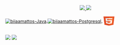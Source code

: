<div align="center">
  <a href="https://github.com/biiaamattos">
  <img height="180em" src="https://github-readme-stats.vercel.app/api?username=biiaamattos&show_icons=true&theme=dracula&include_all_commits=true&count_private=true"/>
  <img height="180em" src="https://github-readme-stats.vercel.app/api/top-langs/?username=biiaamattos&layout=compact&langs_count=7&theme=dracula"/>
</div>
  
<div style="display: inline_block"><br>
  <img align="center" alt="biiaamattos-Java" height="30" width="40" src="https://cdn.jsdelivr.net/gh/devicons/devicon/icons/java/java-original-wordmark.svg">
  <img align="center" alt="biiaamattos-Postgresql" height="30" width="40" src="https://cdn.jsdelivr.net/gh/devicons/devicon/icons/postgresql/postgresql-original.svg">
  <img align="center" alt="biiaamattos-HTML" height="30" width="40" src="https://raw.githubusercontent.com/devicons/devicon/master/icons/html5/html5-original.svg">
  </div>
  
##
  
<div> 
  
 <a href="https://instagram.com//biiaa_mattos?igshid=YmMyMTA2M2Y" target="_blank"><img src="https://img.shields.io/badge/-Instagram-%23E4405F?style=for-the-badge&logo=instagram&logoColor=white" target="_blank"></a>
 <a href="https://facebook.com//beatriz.de.mattos68" target="_blank"><img src="https://img.shields.io/badge/Facebook-1877F2?style=for-the-badge&logo=facebook&logoColor=white"></a>
</div>
